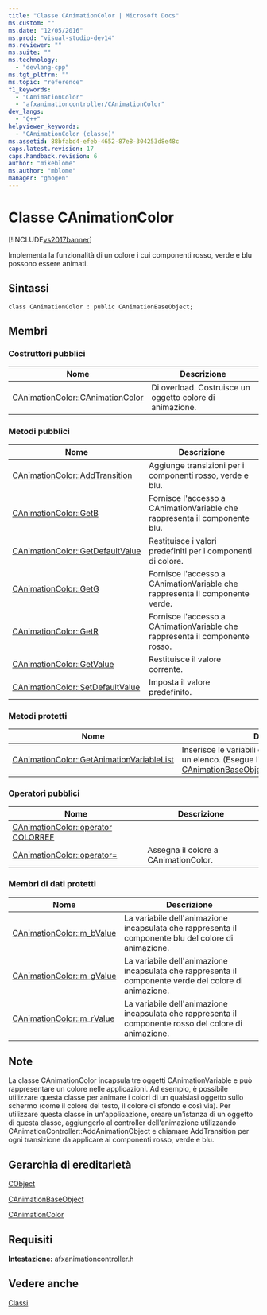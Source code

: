```yaml
---
title: "Classe CAnimationColor | Microsoft Docs"
ms.custom: ""
ms.date: "12/05/2016"
ms.prod: "visual-studio-dev14"
ms.reviewer: ""
ms.suite: ""
ms.technology: 
  - "devlang-cpp"
ms.tgt_pltfrm: ""
ms.topic: "reference"
f1_keywords: 
  - "CAnimationColor"
  - "afxanimationcontroller/CAnimationColor"
dev_langs: 
  - "C++"
helpviewer_keywords: 
  - "CAnimationColor (classe)"
ms.assetid: 88bfabd4-efeb-4652-87e8-304253d8e48c
caps.latest.revision: 17
caps.handback.revision: 6
author: "mikeblome"
ms.author: "mblome"
manager: "ghogen"
---
```

# Classe CAnimationColor
[!INCLUDE[vs2017banner](../../assembler/inline/includes/vs2017banner.md)]

Implementa la funzionalità di un colore i cui componenti rosso, verde e blu possono essere animati.  
  
## Sintassi  
  
```  
class CAnimationColor : public CAnimationBaseObject;  
```  
  
## Membri  
  
### Costruttori pubblici  
  
|Nome|Descrizione|  
|----------|-----------------|  
|[CAnimationColor::CAnimationColor](../Topic/CAnimationColor::CAnimationColor.md)|Di overload.  Costruisce un oggetto colore di animazione.|  
  
### Metodi pubblici  
  
|Nome|Descrizione|  
|----------|-----------------|  
|[CAnimationColor::AddTransition](../Topic/CAnimationColor::AddTransition.md)|Aggiunge transizioni per i componenti rosso, verde e blu.|  
|[CAnimationColor::GetB](../Topic/CAnimationColor::GetB.md)|Fornisce l'accesso a CAnimationVariable che rappresenta il componente blu.|  
|[CAnimationColor::GetDefaultValue](../Topic/CAnimationColor::GetDefaultValue.md)|Restituisce i valori predefiniti per i componenti di colore.|  
|[CAnimationColor::GetG](../Topic/CAnimationColor::GetG.md)|Fornisce l'accesso a CAnimationVariable che rappresenta il componente verde.|  
|[CAnimationColor::GetR](../Topic/CAnimationColor::GetR.md)|Fornisce l'accesso a CAnimationVariable che rappresenta il componente rosso.|  
|[CAnimationColor::GetValue](../Topic/CAnimationColor::GetValue.md)|Restituisce il valore corrente.|  
|[CAnimationColor::SetDefaultValue](../Topic/CAnimationColor::SetDefaultValue.md)|Imposta il valore predefinito.|  
  
### Metodi protetti  
  
|Nome|Descrizione|  
|----------|-----------------|  
|[CAnimationColor::GetAnimationVariableList](../Topic/CAnimationColor::GetAnimationVariableList.md)|Inserisce le variabili di animazione incapsulate in un elenco.  \(Esegue l'override di [CAnimationBaseObject::GetAnimationVariableList](../Topic/CAnimationBaseObject::GetAnimationVariableList.md).\)|  
  
### Operatori pubblici  
  
|Nome|Descrizione|  
|----------|-----------------|  
|[CAnimationColor::operator COLORREF](../Topic/CAnimationColor::operator%20COLORREF.md)||  
|[CAnimationColor::operator\=](../Topic/CAnimationColor::operator=.md)|Assegna il colore a CAnimationColor.|  
  
### Membri di dati protetti  
  
|Nome|Descrizione|  
|----------|-----------------|  
|[CAnimationColor::m\_bValue](../Topic/CAnimationColor::m_bValue.md)|La variabile dell'animazione incapsulata che rappresenta il componente blu del colore di animazione.|  
|[CAnimationColor::m\_gValue](../Topic/CAnimationColor::m_gValue.md)|La variabile dell'animazione incapsulata che rappresenta il componente verde del colore di animazione.|  
|[CAnimationColor::m\_rValue](../Topic/CAnimationColor::m_rValue.md)|La variabile dell'animazione incapsulata che rappresenta il componente rosso del colore di animazione.|  
  
## Note  
 La classe CAnimationColor incapsula tre oggetti CAnimationVariable e può rappresentare un colore nelle applicazioni.  Ad esempio, è possibile utilizzare questa classe per animare i colori di un qualsiasi oggetto sullo schermo \(come il colore del testo, il colore di sfondo e così via\).  Per utilizzare questa classe in un'applicazione, creare un'istanza di un oggetto di questa classe, aggiungerlo al controller dell'animazione utilizzando CAnimationController::AddAnimationObject e chiamare AddTransition per ogni transizione da applicare ai componenti rosso, verde e blu.  
  
## Gerarchia di ereditarietà  
 [CObject](../../mfc/reference/cobject-class.md)  
  
 [CAnimationBaseObject](../../mfc/reference/canimationbaseobject-class.md)  
  
 [CAnimationColor](../../mfc/reference/canimationcolor-class.md)  
  
## Requisiti  
 **Intestazione:** afxanimationcontroller.h  
  
## Vedere anche  
 [Classi](../../mfc/reference/mfc-classes.md)